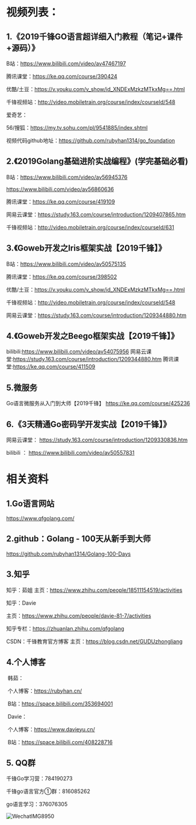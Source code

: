 # 视频列表：

## 1.《2019千锋GO语言超详细入门教程（笔记+课件+源码）》

B站：https://www.bilibili.com/video/av47467197

腾讯课堂：https://ke.qq.com/course/390424

优酷/土豆：https://v.youku.com/v_show/id_XNDExMzkzMTkxMg==.html

千锋视频站：http://video.mobiletrain.org/course/index/courseId/548

爱奇艺：

56/搜狐：https://my.tv.sohu.com/pl/9541885/index.shtml

视频代码github地址：https://github.com/rubyhan1314/go_foundation



##  2.《2019Golang基础进阶实战编程》(学完基础必看)

B站：https://www.bilibili.com/video/av56945376

https://www.bilibili.com/video/av56860636

腾讯课堂：https://ke.qq.com/course/419109

网易云课堂：https://study.163.com/course/introduction/1209407865.htm

千锋视频站：http://video.mobiletrain.org/course/index/courseId/631





## 3.《Goweb开发之Iris框架实战【2019千锋】》

B站：https://www.bilibili.com/video/av50575135

腾讯课堂：https://ke.qq.com/course/398502

优酷/土豆：https://v.youku.com/v_show/id_XNDExMzkzMTkxMg==.html

千锋视频站：http://video.mobiletrain.org/course/index/courseId/548

网易云课堂：https://study.163.com/course/introduction/1209344880.htm



## 4.《Goweb开发之Beego框架实战【2019千锋】》

bilibili:https://www.bilibili.com/video/av54075956
网易云课堂:https://study.163.com/course/introduction/1209344880.htm
腾讯课堂:https://ke.qq.com/course/411509



## 5.微服务

Go语言微服务从入门到大师【2019千锋】
https://ke.qq.com/course/425236



## 6.《3天精通Go密码学开发实战【2019千锋】》

 网易云课堂： https://study.163.com/course/introduction/1209330836.htm 

bilibili ： https://www.bilibili.com/video/av50557831         







# 相关资料

## 1.Go语言网站

https://www.qfgolang.com/



## 2.github：Golang - 100天从新手到大师

https://github.com/rubyhan1314/Golang-100-Days



## 3.知乎

知乎：茹姐
主页：https://www.zhihu.com/people/18511154519/activities

知乎：Davie

主页：https://www.zhihu.com/people/davie-81-7/activities

知乎专栏：https://zhuanlan.zhihu.com/qfgolang



CSDN：千锋教育官方博客
主页：https://blog.csdn.net/GUDUzhongliang



## 4.个人博客

​	韩茹：

​			个人博客：https://rubyhan.cn/

​			B站：https://space.bilibili.com/353694001

​	Davie：

​			个人博客：https://www.davieyu.cn/

​			B站：https://space.bilibili.com/408228716





## 5. QQ群

千锋Go学习营：784190273

千锋go语言官方①群：816085262

go语言学习：376076305

![WechatIMG8950](http://7xtcwd.com1.z0.glb.clouddn.com/WechatIMG8950.png)

